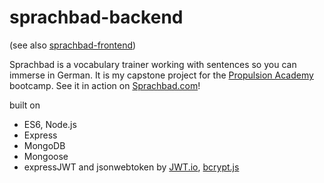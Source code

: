 # sprachbad-backend
(see also [sprachbad-frontend](https://github.com/jimynu/sprachbad-backend))

Sprachbad is a vocabulary trainer working with sentences so you can immerse in German. It is my capstone project for the [Propulsion Academy](https://propulsionacademy.com) bootcamp. See it in action on [Sprachbad.com](https://sprachbad.com)!

built on
* ES6, Node.js
* Express
* MongoDB
* Mongoose
* expressJWT and jsonwebtoken by [JWT.io](https://jwt.io), [bcrypt.js](https://www.npmjs.com/package/bcrypt)
